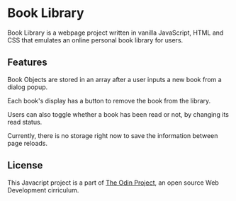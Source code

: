 # Book Library

Book Library is a webpage project written in vanilla JavaScript, HTML and CSS that emulates an online personal book library for users.

## Features

Book Objects are stored in an array after a user inputs a new book from a dialog popup. 

Each book's display has a button to remove the book from the library.

Users can also toggle whether a book has been read or not, by changing its read status.

Currently, there is no storage right now to save the information between page reloads. 

## License
This Javacript project is a part of [The Odin Project](www.theodinproject.com), an open source Web Development cirriculum. 

